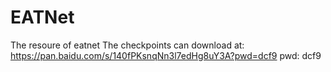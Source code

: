 # EATNet
The resoure of eatnet
The checkpoints can download at: https://pan.baidu.com/s/140fPKsnqNn3l7edHg8uY3A?pwd=dcf9 pwd: dcf9 
